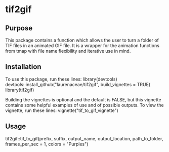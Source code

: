 # tif2gif

## Purpose

This package contains a function which allows the user to turn a folder of TIF files in an animated GIF file. It is a wrapper for the animation functions from tmap with file name flexibility and iterative use in mind.   

## Installation

To use this package, run these lines:
library(devtools)
devtools::install_github("laurenaceae/tif2gif", build_vignettes = TRUE)
library(tif2gif)

Building the vignettes is optional and the default is FALSE, but this vignette contains some helpful examples of use and of possible outputs. To view the vignette, run these lines:
vignette("tif_to_gif_vignette")

## Usage

tif2gif::tif_to_gif(prefix, suffix, output_name, output_location, path_to_folder, frames_per_sec = 1, colors = "Purples")
